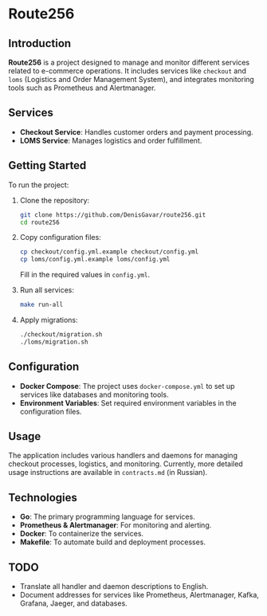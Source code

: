 
# Route256

## Introduction

**Route256** is a project designed to manage and monitor different services related to e-commerce operations. It includes services like `checkout` and `loms` (Logistics and Order Management System), and integrates monitoring tools such as Prometheus and Alertmanager.

## Services

- **Checkout Service**: Handles customer orders and payment processing.
- **LOMS Service**: Manages logistics and order fulfillment.

## Getting Started

To run the project:

1. Clone the repository:
    ```sh
    git clone https://github.com/DenisGavar/route256.git
    cd route256
    ```

2. Copy configuration files:
    ```sh
    cp checkout/config.yml.example checkout/config.yml
    cp loms/config.yml.example loms/config.yml
    ```
    Fill in the required values in `config.yml`.

3. Run all services:
    ```sh
    make run-all
    ```

4. Apply migrations:
    ```sh
    ./checkout/migration.sh
    ./loms/migration.sh
    ```

## Configuration

- **Docker Compose**: The project uses `docker-compose.yml` to set up services like databases and monitoring tools.
- **Environment Variables**: Set required environment variables in the configuration files.

## Usage

The application includes various handlers and daemons for managing checkout processes, logistics, and monitoring. Currently, more detailed usage instructions are available in `contracts.md` (in Russian).

## Technologies

- **Go**: The primary programming language for services.
- **Prometheus & Alertmanager**: For monitoring and alerting.
- **Docker**: To containerize the services.
- **Makefile**: To automate build and deployment processes.

## TODO

- Translate all handler and daemon descriptions to English.
- Document addresses for services like Prometheus, Alertmanager, Kafka, Grafana, Jaeger, and databases.

